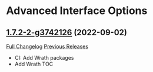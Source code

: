 # Advanced Interface Options

## [1.7.2-2-g3742126](https://github.com/Stanzilla/AdvancedInterfaceOptions/tree/37421268e6d6713870e9147e4f30b05251023eb2) (2022-09-02)
[Full Changelog](https://github.com/Stanzilla/AdvancedInterfaceOptions/compare/1.7.2...37421268e6d6713870e9147e4f30b05251023eb2) [Previous Releases](https://github.com/Stanzilla/AdvancedInterfaceOptions/releases)

- CI: Add Wrath packages  
- Add Wrath TOC  
